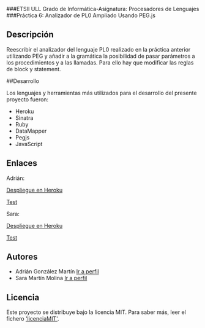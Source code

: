 ###ETSII ULL Grado de Informática-Asignatura: Procesadores de Lenguajes
###Práctica 6: Analizador de PL0 Ampliado Usando PEG.js

## Descripción
Reescribir el analizador del lenguaje PL0 realizado en la práctica anterior utilizando PEG y añadir a la gramática la posibilidad de 
pasar parámetros a los procedimientos y a las llamadas. Para ello hay que modificar las reglas de block y statement.

##Desarrollo

Los lenguajes y herramientas más utilizados para el desarrollo del presente proyecto fueron: 

  * Heroku
  * Sinatra
  * Ruby
  * DataMapper
  * Pegjs
  * JavaScript

## Enlaces

Adrián:

[Despliegue en Heroku](http://analizador-peg.herokuapp.com)

[Test](http://analizador-peg.herokuapp.com/tests)

Sara:

[Despliegue en Heroku](http://analizador-pl0.herokuapp.com)

[Test](http://analizador-pl0.herokuapp.com/tests)

## Autores

  - Adrián González Martín [Ir a perfil](https://github.com/alu4073)
  - Sara Martín Molina [Ir a perfil](https://github.com/alu4102)

## Licencia

Este proyecto se distribuye bajo la licencia MIT. Para saber más, leer el fichero ['licenciaMIT'](https://github.com/alu4102/p5AnalizadorDPR/blob/sara/licenciaMIT.txt).
